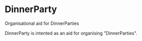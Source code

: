 # DinnerParty
Organisational aid for DinnerParties

DinnerParty is intented as an aid for organising "DinnerParties".
